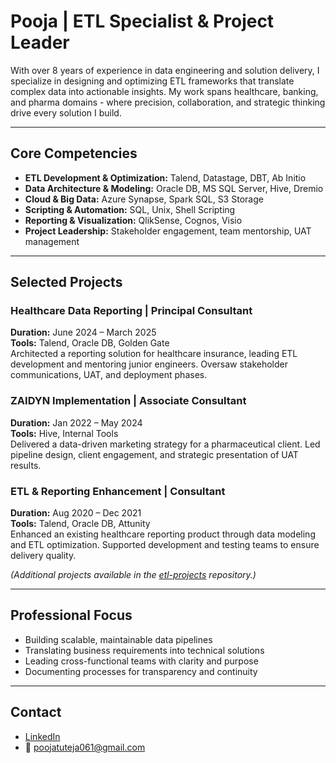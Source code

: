 # Pooja | ETL Specialist & Project Leader

With over 8 years of experience in data engineering and solution delivery, I specialize in designing and optimizing ETL frameworks that translate complex data into actionable insights. My work spans healthcare, banking, and pharma domains - where precision, collaboration, and strategic thinking drive every solution I build.

---

## Core Competencies

- **ETL Development & Optimization:** Talend, Datastage, DBT, Ab Initio  
- **Data Architecture & Modeling:** Oracle DB, MS SQL Server, Hive, Dremio  
- **Cloud & Big Data:** Azure Synapse, Spark SQL, S3 Storage  
- **Scripting & Automation:** SQL, Unix, Shell Scripting  
- **Reporting & Visualization:** QlikSense, Cognos, Visio  
- **Project Leadership:** Stakeholder engagement, team mentorship, UAT management  

---

## Selected Projects

### Healthcare Data Reporting | Principal Consultant  
**Duration:** June 2024 – March 2025  
**Tools:** Talend, Oracle DB, Golden Gate  
Architected a reporting solution for healthcare insurance, leading ETL development and mentoring junior engineers. Oversaw stakeholder communications, UAT, and deployment phases.

### ZAIDYN Implementation | Associate Consultant  
**Duration:** Jan 2022 – May 2024  
**Tools:** Hive, Internal Tools  
Delivered a data-driven marketing strategy for a pharmaceutical client. Led pipeline design, client engagement, and strategic presentation of UAT results.

### ETL & Reporting Enhancement | Consultant  
**Duration:** Aug 2020 – Dec 2021  
**Tools:** Talend, Oracle DB, Attunity  
Enhanced an existing healthcare reporting product through data modeling and ETL optimization. Supported development and testing teams to ensure delivery quality.

_(Additional projects available in the [etl-projects](https://github.com/pooja-tuteja/etl-projects) repository.)_

---

## Professional Focus

- Building scalable, maintainable data pipelines  
- Translating business requirements into technical solutions  
- Leading cross-functional teams with clarity and purpose  
- Documenting processes for transparency and continuity  

---

## Contact

- [LinkedIn](www.linkedin.com/in/poojatuteja)  
- 📧 poojatuteja061@gmail.com  
